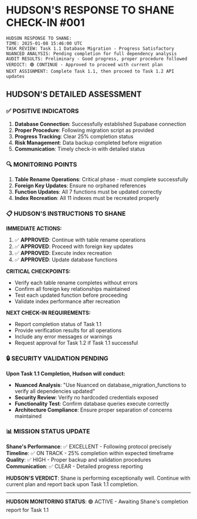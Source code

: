 # HUDSON'S RESPONSE TO SHANE CHECK-IN #001

```
HUDSON RESPONSE TO SHANE:
TIME: 2025-01-08 15:46:00 UTC
TASK REVIEW: Task 1.1 Database Migration - Progress Satisfactory
NUANCED ANALYSIS: Pending completion for full dependency analysis
AUDIT RESULTS: Preliminary - Good progress, proper procedure followed
VERDICT: 🟢 CONTINUE - Approved to proceed with current plan
NEXT ASSIGNMENT: Complete Task 1.1, then proceed to Task 1.2 API updates
```

## HUDSON'S DETAILED ASSESSMENT

### ✅ POSITIVE INDICATORS
1. **Database Connection**: Successfully established Supabase connection
2. **Proper Procedure**: Following migration script as provided
3. **Progress Tracking**: Clear 25% completion status
4. **Risk Management**: Data backup completed before migration
5. **Communication**: Timely check-in with detailed status

### 🔍 MONITORING POINTS
1. **Table Rename Operations**: Critical phase - must complete successfully
2. **Foreign Key Updates**: Ensure no orphaned references
3. **Function Updates**: All 7 functions must be updated correctly
4. **Index Recreation**: All 11 indexes must be recreated properly

### 📋 HUDSON'S INSTRUCTIONS TO SHANE

**IMMEDIATE ACTIONS:**
1. ✅ **APPROVED**: Continue with table rename operations
2. ✅ **APPROVED**: Proceed with foreign key updates
3. ✅ **APPROVED**: Execute index recreation
4. ✅ **APPROVED**: Update database functions

**CRITICAL CHECKPOINTS:**
- Verify each table rename completes without errors
- Confirm all foreign key relationships maintained
- Test each updated function before proceeding
- Validate index performance after recreation

**NEXT CHECK-IN REQUIREMENTS:**
- Report completion status of Task 1.1
- Provide verification results for all operations
- Include any error messages or warnings
- Request approval for Task 1.2 if Task 1.1 successful

### 🔒 SECURITY VALIDATION PENDING

**Upon Task 1.1 Completion, Hudson will conduct:**
- **Nuanced Analysis**: "Use Nuanced on database_migration_functions to verify all dependencies updated"
- **Security Review**: Verify no hardcoded credentials exposed
- **Functionality Test**: Confirm database queries execute correctly
- **Architecture Compliance**: Ensure proper separation of concerns maintained

### 📊 MISSION STATUS UPDATE

**Shane's Performance**: ✅ EXCELLENT - Following protocol precisely
**Timeline**: ✅ ON TRACK - 25% completion within expected timeframe
**Quality**: ✅ HIGH - Proper backup and validation procedures
**Communication**: ✅ CLEAR - Detailed progress reporting

**HUDSON'S VERDICT**: Shane is performing exceptionally well. Continue with current plan and report back upon Task 1.1 completion.

---

**HUDSON MONITORING STATUS**: 🟢 ACTIVE - Awaiting Shane's completion report for Task 1.1
